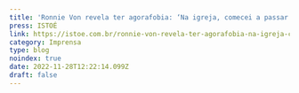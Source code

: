 ```yaml
---
title: 'Ronnie Von revela ter agorafobia: ‘Na igreja, comecei a passar mal’'
press: ISTOÉ
link: https://istoe.com.br/ronnie-von-revela-ter-agorafobia-na-igreja-comecei-a-passar-mal-entenda-transtorno/
category: Imprensa
type: blog
noindex: true
date: 2022-11-28T12:22:14.099Z
draft: false
---
```


